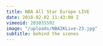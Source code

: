 ```yaml
---
title: NBA All Star Europe LIVE
date: 2018-02-02 11:43:00 Z
vimeoid: 203035592
image: "/uploads/NBA2KLive-23.jpg"
subtitle: behind the scenes
---
```


